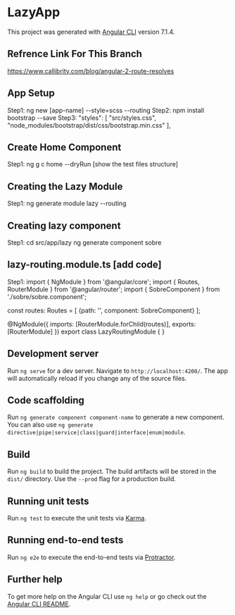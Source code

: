 # LazyApp

This project was generated with [Angular CLI](https://github.com/angular/angular-cli) version 7.1.4.
 
## Refrence Link For This Branch
https://www.callibrity.com/blog/angular-2-route-resolves

## App Setup
Step1: ng new [app-name] --style=scss --routing
Step2: npm install bootstrap --save
Step3: 
"styles": [
  "src/styles.css",
  "node_modules/bootstrap/dist/css/bootstrap.min.css"
],

## Create Home Component
Step1: ng g c home --dryRun [show the test files structure]

## Creating the Lazy Module
Step1: ng generate module lazy --routing

## Creating lazy component
Step1: cd src/app/lazy
ng generate component sobre

## lazy-routing.module.ts [add code]
Step1: import { NgModule } from '@angular/core';
import { Routes, RouterModule } from '@angular/router';
import { SobreComponent } from './sobre/sobre.component';

const routes: Routes = [
  {path: '', component: SobreComponent}
];

@NgModule({
  imports: [RouterModule.forChild(routes)],
  exports: [RouterModule]
})
export class LazyRoutingModule { }

## Development server

Run `ng serve` for a dev server. Navigate to `http://localhost:4200/`. The app will automatically reload if you change any of the source files.

## Code scaffolding

Run `ng generate component component-name` to generate a new component. You can also use `ng generate directive|pipe|service|class|guard|interface|enum|module`.

## Build

Run `ng build` to build the project. The build artifacts will be stored in the `dist/` directory. Use the `--prod` flag for a production build.

## Running unit tests

Run `ng test` to execute the unit tests via [Karma](https://karma-runner.github.io).

## Running end-to-end tests

Run `ng e2e` to execute the end-to-end tests via [Protractor](http://www.protractortest.org/).

## Further help

To get more help on the Angular CLI use `ng help` or go check out the [Angular CLI README](https://github.com/angular/angular-cli/blob/master/README.md).
